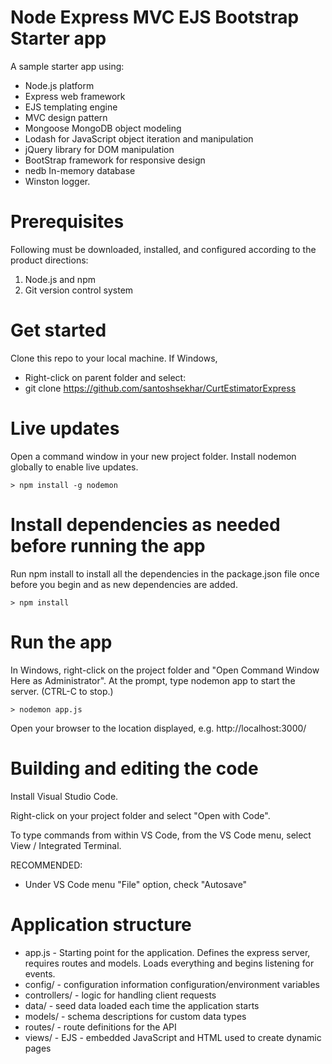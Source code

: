 # Node Express MVC EJS Bootstrap Starter app

A sample starter app using:

- Node.js platform
- Express web framework 
- EJS templating engine
- MVC design pattern
- Mongoose MongoDB object modeling
- Lodash for JavaScript object iteration and manipulation 
- jQuery library for DOM manipulation
- BootStrap framework for responsive design
- nedb In-memory database
- Winston logger.

# Prerequisites

Following must be downloaded, installed, and configured according to the product directions: 

1. Node.js and npm 
2. Git version control system

# Get started

Clone this repo to your local machine. If Windows, 

- Right-click on parent folder and select:
- git clone https://github.com/santoshsekhar/CurtEstimatorExpress

# Live updates

Open a command window in your new project folder. Install nodemon globally to enable live updates.

```
> npm install -g nodemon
```


# Install dependencies as needed before running the app

Run npm install to install all the dependencies in the package.json file once before you begin and as new dependencies are added.

```
> npm install
```

# Run the app

In Windows, right-click on the project folder and "Open Command Window Here as Administrator". At the prompt, type nodemon app to start the server.  (CTRL-C to stop.)

```
> nodemon app.js
```

Open your browser to the location displayed, e.g. http://localhost:3000/

# Building and editing the code

Install Visual Studio Code.

Right-click on your project folder and select "Open with Code".

To type commands from within VS Code, from the VS Code menu, select View / Integrated Terminal.

RECOMMENDED: 

- Under VS Code menu "File" option, check "Autosave"


# Application structure

- app.js - Starting point for the application. Defines the express server, requires routes and models. Loads everything and begins listening for events. 
- config/ - configuration information configuration/environment variables
- controllers/ - logic for handling client requests
- data/ - seed data loaded each time the application starts
- models/ - schema descriptions for custom data types
- routes/ - route definitions for the API
- views/ - EJS - embedded JavaScript and HTML used to create dynamic pages

